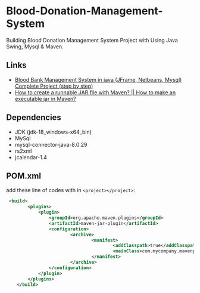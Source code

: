 # Blood-Donation-Management-System

Building Blood Donation Management System Project with Using Java Swing, Mysql & Maven.

## Links
* [Blood Bank Management System in java (JFrame, Netbeans, Mysql) Complete Project (step by step)](https://www.youtube.com/watch?v=C0N-6VZwwf0)
* [How to create a runnable JAR file with Maven? || How to make an executable jar in Maven?](https://www.youtube.com/watch?v=GIyIWpC5YIw)

## Dependencies
* JDK (jdk-18_windows-x64_bin)
* MySql
* mysql-connector-java-8.0.29
* rs2xml
* jcalendar-1.4

## POM.xml
add these line of codes with in ```<project></project>```:

```xml
 <build>
        <plugins>
            <plugin>
                <groupId>org.apache.maven.plugins</groupId>
                <artifactId>maven-jar-plugin</artifactId>
                <configuration>
                        <archive>
                                <manifest>
                                        <addClasspath>true</addClasspath>
                                        <mainClass>com.mycompany.mavenproject1.Mavenproject1</mainClass>
                                </manifest>
                        </archive>
                </configuration>
            </plugin>
        </plugins>
    </build>
```
